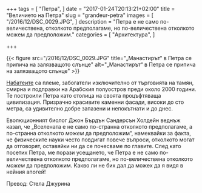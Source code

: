 +++
tags = [
  "Петра",
]
date = "2017-01-24T20:13:21+02:00"
title = "Величието на Петра"
slug = "grandeur-petra"
images = [
  "/2016/12/DSC_0029.JPG",
]
description = "Петра е не само по-величествена, отколкото предполагаме, но по-величествена отколкото можем да предположим."
categories = [
  "Архитектура",
]

+++

{{< figure src="/2016/12/DSC_0029.JPG" title="„Манастирът“ в Петра се припича на залязващото слънце" alt="„Манастирът“ в Петра се припича на залязващото слънце" >}}

[Набатеите](https://en.wikipedia.org/wiki/Nabataeans) са племе, забогатели изключително от търговията на тамян, смирна и подправки на Арабския полуостров преди около 2000 години. Те построили Петра като столица на своята процъфтяваща цивилизация. Призрачно красивите каменни фасади, високи до сто метра, са удивително добре запазени и непокътнати и до днес.

<!--more-->

Еволюционният биолог Джон Бърдън Сандерсън Холдейн веднъж казал, че „Вселената е не само по-странна отколкото предполагаме, а по-странна отколкото _можем_ да предположим“, намеквайки за факта, че физическите науки често повдигат повече въпроси, отколкото могат да отговорят, оставяйки ни да се почесваме по главите. След като посетих Петра, ме порази усещането, че Петра е не само по-величествена отколкото предполагаме, но по-величествена отколкото _можем_ да предположим. Какво ли не бих дал да можех да я видя в нейния апогей!

Превод: Стела Джурина
